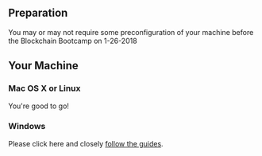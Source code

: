 ## Preparation

You may or may not require some preconfiguration of your machine before the Blockchain Bootcamp on 1-26-2018 

## Your Machine

### Mac OS X or Linux

You're good to go!

### Windows

Please click here and closely [follow the guides](windows.md). 
